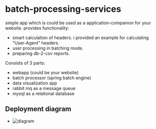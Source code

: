 # batch-processing-services

simple app which is could be used as a application-companion for your website. provides functionality:

- smart calculation of headers. i provided an example for calculating "User-Agent" headers. 
- user processing in batching mode.
- preparing db-2-csv reports.

Consists of 3 parts:
- webapp (could be your website)
- batch processor (spring batch engine)
- data visualization app
- rabbit mq as a message queue
- mysql as a relational database


## Deployment diagram

- ![diagram](pictures/deployment.png "diagram")
